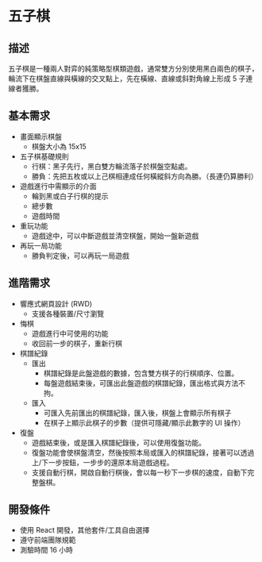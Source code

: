 # 五子棋

## 描述

五子棋是一種兩人對弈的純策略型棋類遊戲，通常雙方分別使用黑白兩色的棋子，輪流下在棋盤直線與橫線的交叉點上，先在橫線、直線或斜對角線上形成 5 子連線者獲勝。

## 基本需求

- 畫面顯示棋盤
  - 棋盤大小為 15x15
- 五子棋基礎規則
  - 行棋：黑子先行，黑白雙方輪流落子於棋盤空點處。
  - 勝負：先把五枚或以上己棋相連成任何橫縱斜方向為勝。（長連仍算勝利）
- 遊戲進行中需顯示的介面
  - 輪到黑或白子行棋的提示
  - 總步數
  - 遊戲時間
- 重玩功能
  - 遊戲途中，可以中斷遊戲並清空棋盤，開始一盤新遊戲
- 再玩一局功能
  - 勝負判定後，可以再玩一局遊戲

## 進階需求

- 響應式網頁設計 (RWD)
  - 支援各種裝置/尺寸瀏覽
- 悔棋
  - 遊戲進行中可使用的功能
  - 收回前一步的棋子，重新行棋
- 棋譜紀錄
  - 匯出
    - 棋譜紀錄是此盤遊戲的數據，包含雙方棋子的行棋順序、位置。
    - 每盤遊戲結束後，可匯出此盤遊戲的棋譜紀錄，匯出格式與方法不拘。
  - 匯入
    - 可匯入先前匯出的棋譜紀錄，匯入後，棋盤上會顯示所有棋子
    - 在棋子上顯示此棋子的步數（提供可隱藏/顯示此數字的 UI 操作）
- 復盤
  - 遊戲結束後，或是匯入棋譜紀錄後，可以使用復盤功能。
  - 復盤功能會使棋盤清空，然後按照本局或匯入的棋譜紀錄，接著可以透過上/下一步按鈕，一步步的還原本局遊戲過程。
  - 支援自動行棋，開啟自動行棋後，會以每一秒下一步棋的速度，自動下完整盤棋。

## 開發條件

- 使用 React 開發，其他套件/工具自由選擇
- 遵守前端團隊規範
- 測驗時間 16 小時